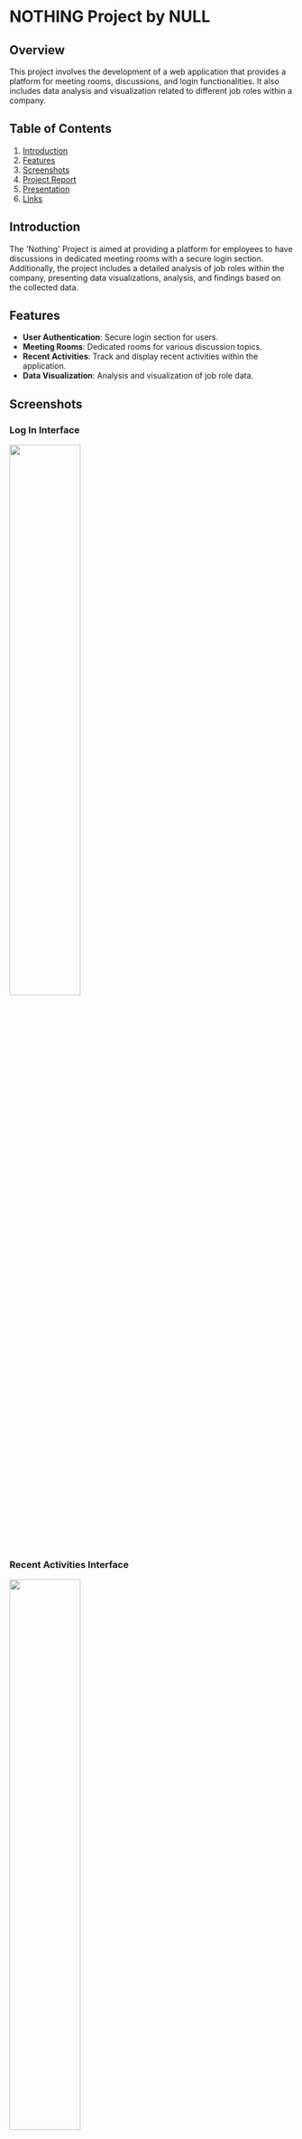 # NOTHING Project by NULL

## Overview
This project involves the development of a web application that provides a platform for meeting rooms, discussions, and login functionalities. It also includes data analysis and visualization related to different job roles within a company.

## Table of Contents
1. [Introduction](#introduction)
2. [Features](#features)
3. [Screenshots](#screenshots)
4. [Project Report](#project-report)
5. [Presentation](#presentation)
6. [Links](#links)

## Introduction
The 'Nothing' Project is aimed at providing a platform for employees to have discussions in dedicated meeting rooms with a secure login section. Additionally, the project includes a detailed analysis of job roles within the company, presenting data visualizations, analysis, and findings based on the collected data.

## Features
- **User Authentication**: Secure login section for users.
- **Meeting Rooms**: Dedicated rooms for various discussion topics.
- **Recent Activities**: Track and display recent activities within the application.
- **Data Visualization**: Analysis and visualization of job role data.

## Screenshots

### Log In Interface
<img src="https://github.com/samakshty/Nothing/blob/2c348ed7b2bf327ca19efeac86cc7970e43e4e11/Screenshots/WhatsApp%20Image%202023-11-21%20at%2013.50.00.jpeg" width="50%"/>

### Recent Activities Interface
<img src="https://github.com/samakshty/Nothing/blob/2c348ed7b2bf327ca19efeac86cc7970e43e4e11/Screenshots/WhatsApp%20Image%202023-11-21%20at%2013.49.59.jpeg" width="50%"/>

### Room Management Interface
<img src="https://github.com/samakshty/Nothing/blob/2c348ed7b2bf327ca19efeac86cc7970e43e4e11/Screenshots/WhatsApp%20Image%202023-11-21%20at%2016.43.37.jpeg" width="50%"/>
<img src="https://github.com/samakshty/Nothing/blob/2c348ed7b2bf327ca19efeac86cc7970e43e4e11/Screenshots/WhatsApp%20Image%202023-11-21%20at%2016.55.06.jpeg" width="50%"/>
<img src="https://github.com/samakshty/Nothing/blob/2c348ed7b2bf327ca19efeac86cc7970e43e4e11/Screenshots/WhatsApp%20Image%202023-11-21%20at%2016.28.46.jpeg" width="50%"/>

### Data Visualization Code
<img src="https://github.com/samakshty/Nothing/blob/2c348ed7b2bf327ca19efeac86cc7970e43e4e11/Screenshots/WhatsApp%20Image%202023-11-20%20at%2020.08.13%20(1).jpeg" width="50%"/>
<img src="https://github.com/samakshty/Nothing/blob/2c348ed7b2bf327ca19efeac86cc7970e43e4e11/Screenshots/WhatsApp%20Image%202023-11-20%20at%2020.08.14%20(1).jpeg" width="50%"/>

### Bar Plot of JobRole
<img src="https://github.com/samakshty/Nothing/blob/2c348ed7b2bf327ca19efeac86cc7970e43e4e11/Screenshots/WhatsApp%20Image%202023-11-20%20at%2020.08.13.jpeg" width="50%"/>

### Code Snippets
<img src="https://github.com/samakshty/Nothing/blob/2c348ed7b2bf327ca19efeac86cc7970e43e4e11/Screenshots/WhatsApp%20Image%202023-11-21%20at%2013.49.57.jpeg" width="50%"/>
<img src="https://github.com/samakshty/Nothing/blob/2c348ed7b2bf327ca19efeac86cc7970e43e4e11/Screenshots/WhatsApp%20Image%202023-11-21%20at%2013.49.59%20(1).jpeg" width="50%"/>

## Project Report
The detailed project report is available in the following link:
[NULL Project Report](https://github.com/samakshty/Nothing/blob/a81ad21b9a25e42dd0ad804df946a5bf7c30d97e/NULL%20Project%20Report.pdf)


## Presentation
The presentation slides for this project can be accessed here:
[NULL Project Presentation](https://github.com/samakshty/Nothing/blob/a81ad21b9a25e42dd0ad804df946a5bf7c30d97e/Nothing%20presentation.pptx)

## Links
- [GitHub Repository](https://github.com/samakshty/Nothing/)
